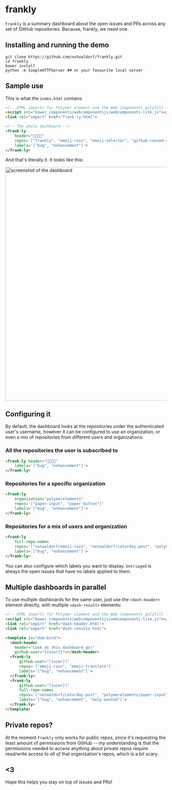 # frankly
`Frankly` is a summary dashboard about the open issues and PRs across any set of GitHub repositories.
Because, frankly, we need one.

## Installing and running the demo

```
git clone https://github.com/notwaldorf/frankly.git
cd frankly
bower install
python -m SimpleHTTPServer ## or your favourite local server
```

## Sample use

This is what the `index.html` contains
```html
<!-- HTML imports for Polymer element and the Web Components polyfill -->
<script src="bower_components/webcomponentsjs/webcomponents-lite.js"></script>
<link rel="import" href="frank-ly.html">

<!-- The whole dashboard -->
<frank-ly
    header="🚂🚃🚃💨"
    repos='["frankly", "emoji-rain", "emoji-selector", "github-canned-responses"]'
    labels='["bug", "enhancement"]'>
</frank-ly>
```
And that's literally it. It looks like this:

<img width="731" alt="screenshot of the dashboard" src="https://cloud.githubusercontent.com/assets/1369170/13004257/4fa52f30-d12f-11e5-8978-09e62e076063.png">

## Configuring it

By default, the dashboard looks at the repositories under the authenticated
user's username, however it can be configured to use an organization, or even
a mix of repositories from different users and organizations:

### All the repositories the user is subscribed to

```html
<frank-ly header="🚂🚃🚃💨"
    labels='["bug", "enhancement"]'>
</frank-ly>
```

### Repositories for a specific organization

```html
<frank-ly
    organization="polymerelements"
    repos='["paper-input", "paper-button"]'
    labels='["bug", "enhancement"]'>
</frank-ly>
```

### Repositories for a mix of users and organization

```html
<frank-ly
    full-repo-names
    repos='["notwaldorf/emoji-rain", "notwaldorf/caturday-post", "polymerelements/paper-input", "jquery/jquery"]'
    labels='["bug", "enhancement"]'>
</frank-ly>
```

You can also configure which labels you want to display. `Untriaged`
is always the open issues that have no labels applied to them.

## Multiple dashboards in parallel

To use multiple dashboards for the same user, just use the `<dash-header>`
element directly, with multiple `<dash-result>` elements:

```html
<!-- HTML imports for Polymer element and the Web Components polyfill -->
<script src="bower_components/webcomponentsjs/webcomponents-lite.js"></script>
<link rel="import" href="dash-header.html">
<link rel="import" href="dash-results.html">

<template is="dom-bind">
  <dash-header
    header="Look at this dashboard go!"
    github-user="{{user}}"></dash-header>
  <frank-ly
      github-user="[[user]]"
      repos='["emoji-rain", "emoji-translate"]'
      labels='["bug", "enhancement"]'>
  </frank-ly>
  <frank-ly
      github-user="[[user]]"
      full-repo-names
      repos='["notwaldorf/caturday-post", "polymerelements/paper-input", "jquery/jquery"]'
      labels='["bug", "enhancement", "help wanted"]'>
  </frank-ly>
</template>
```

## Private repos?
At the moment `Frankly` only works for public repos, since it's requesting
the least amount of permissions from GitHub -- my understanding is that
the permissions needed to access anything about private repos require
read/write access to _all of_ that organization's repos, which is a bit scary.

## <3
Hope this helps you stay on top of issues and PRs!
